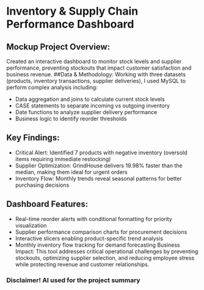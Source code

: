 # Inventory & Supply Chain Performance Dashboard
## Mockup Project Overview: 
Created an interactive dashboard to monitor stock levels and supplier performance, preventing stockouts that impact customer satisfaction and business revenue.
##Data & Methodology: Working with three datasets (products, inventory transactions, supplier deliveries), I used MySQL to perform complex analysis including:
* Data aggregation and joins to calculate current stock levels
* CASE statements to separate incoming vs outgoing inventory
* Date functions to analyze supplier delivery performance
* Business logic to identify reorder thresholds
## Key Findings:
* Critical Alert: Identified 7 products with negative inventory (oversold items requiring immediate restocking)
* Supplier Optimization: GrindHouse delivers 19.98% faster than the median, making them ideal for urgent orders
* Inventory Flow: Monthly trends reveal seasonal patterns for better purchasing decisions
## Dashboard Features:
* Real-time reorder alerts with conditional formatting for priority visualization
* Supplier performance comparison charts for procurement decisions
* Interactive slicers enabling product-specific trend analysis
* Monthly inventory flow tracking for demand forecasting
Business Impact: This tool addresses critical operational challenges by preventing stockouts, optimizing supplier selection, and reducing employee stress while protecting revenue and customer relationships.

### Disclaimer! AI used for the project summary
